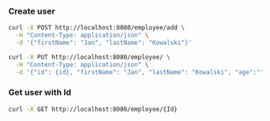 
### Create user
```bash
curl -X POST http://localhost:8080/employee/add \
  -H "Content-Type: application/json" \
  -d '{"firstName": "Jan", "lastName": "Kowalski"}'
```
```bash
curl -X PUT http://localhost:8080/employee/ \
  -H "Content-Type: application/json" \
  -d '{"id": {id}, "firstName": "Jan", "lastName": "Kowalski", "age":""}'
```
### Get user with Id
```bash
curl -X GET http://localhost:8080/employee/{Id}
```